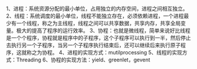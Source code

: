 1、进程：系统资源分配的最小单位，占用独立的内存空间，进程之间相互独立。
2、线程：系统调度的最小单位，线程不能独立存在，必须依赖进程，一个进程最少有一个线程，称之为主线程，线程之间可以共享数据，共享内存，共享全局变量。极大的提高了程序的运行效率。
3、协程：也就是微线程，简单来说好比线程是一个个程序，协程就是程序中的子程序，这个子程序可以执行到一半，然后停止去执行另一个子程序，当另一个子程序执行结束后，还可以继续后来执行原子程序，这就称之为协程。
4、进程的实现方式：mutilprocessing
5、线程的实现方式：Threading
6、协程的实现方法：yield、greenlet，gevent
